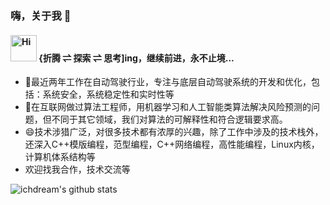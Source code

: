 ### 嗨，关于我 👋

<h4>
  <img src="https://emojis.slackmojis.com/emojis/images/1588866973/8934/hellokittydance.gif?1588866973" alt="Hi" width="42" />
  {折腾 ⇌ 探索 ⇌ 思考]ing，继续前进，永不止境...
</h4>

- 🔭最近两年工作在自动驾驶行业，专注与底层自动驾驶系统的开发和优化，包括：系统安全，系统稳定性和实时性等
- 🌱在互联网做过算法工程师，用机器学习和人工智能类算法解决风险预测的问题，但不同于其它领域，我们对算法的可解释性和符合逻辑要求高。
- 😄技术涉猎广泛，对很多技术都有浓厚的兴趣，除了工作中涉及的技术栈外，还深入C++模版编程，范型编程，C++网络编程，高性能编程，Linux内核，计算机体系结构等
- 欢迎找我合作，技术交流等

![ichdream's github stats](https://github-readme-stats.vercel.app/api?username=ichdream&theme=gruvbox&show_icons=true)

<!--
**ichdream/ichdream** is a ✨ _special_ ✨ repository because its `README.md` (this file) appears on your GitHub profile.

Here are some ideas to get you started:

- 🔭 I’m currently working on ...
- 🌱 I’m currently learning ...
- 👯 I’m looking to collaborate on ...
- 🤔 I’m looking for help with ...
- 💬 Ask me about ...
- 📫 How to reach me: ...
- 😄 Pronouns: ...
- ⚡ Fun fact: ...
-->
